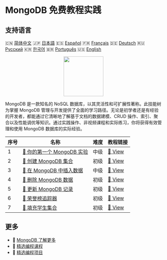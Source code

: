 # MongoDB 免费教程实践

## 支持语言

🇨🇳 [简体中文](README_zh.md) 🇯🇵 [日本語](README_ja.md) 🇪🇸 [Español](README_es.md) 🇫🇷 [Français](README_fr.md) 🇩🇪 [Deutsch](README_de.md) 🇷🇺 [Русский](README_ru.md) 🇰🇷 [한국어](README_ko.md) 🇧🇷 [Português](README_pt.md) 🇺🇸 [English](README.md) 

<div align="center">
<img width="128px" src="https://file.labex.io/path/iL7seSYd8jLs.png">
</div>

MongoDB 是一款知名的 NoSQL 数据库，以其灵活性和可扩展性著称。此技能树为掌握 MongoDB 管理与开发提供了全面的学习路径。无论是初学者还是有经验的开发者，都能通过它清晰地了解基于文档的数据建模、CRUD 操作、索引、聚合以及性能调优等知识。通过实践操作、非视频课程和实际练习，你将获得有效管理和使用 MongoDB 数据库的实际经验。

|   序号 | 名称                                                                                              | 难度   | 教程链接                                                                                 |
|--------|---------------------------------------------------------------------------------------------------|--------|------------------------------------------------------------------------------------------|
|      1 | [📖 你的第一个 MongoDB 实验](https://labex.io/zh/tutorials/mongodb-your-first-mongodb-lab-420660) | 中级   | [🔗 View](https://labex.io/zh/tutorials/mongodb-your-first-mongodb-lab-420660)           |
|      2 | [📖 创建 MongoDB 集合](https://labex.io/zh/tutorials/mongodb-create-mongodb-collection-420695)    | 初级   | [🔗 View](https://labex.io/zh/tutorials/mongodb-create-mongodb-collection-420695)        |
|      3 | [📖 在 MongoDB 中插入数据](https://labex.io/zh/tutorials/mongodb-insert-data-in-mongodb-420696)   | 中级   | [🔗 View](https://labex.io/zh/tutorials/mongodb-insert-data-in-mongodb-420696)           |
|      4 | [📖 删除 MongoDB 数据](https://labex.io/zh/tutorials/mongodb-delete-mongodb-data-420822)          | 初级   | [🔗 View](https://labex.io/zh/tutorials/mongodb-delete-mongodb-data-420822)              |
|      5 | [📖 更新 MongoDB 记录](https://labex.io/zh/tutorials/mongodb-update-mongodb-records-420823)       | 初级   | [🔗 View](https://labex.io/zh/tutorials/mongodb-update-mongodb-records-420823)           |
|      6 | [📖 荣誉榜追踪器](https://labex.io/zh/tutorials/mongodb-honor-roll-tracker-425476)                | 初级   | [🔗 View](https://labex.io/zh/tutorials/mongodb-honor-roll-tracker-425476)               |
|      7 | [📖 填充学生集合](https://labex.io/zh/tutorials/mongodb-populate-the-students-collection-425481)  | 初级   | [🔗 View](https://labex.io/zh/tutorials/mongodb-populate-the-students-collection-425481) |

## 更多

- 🔗 [MongoDB 了解更多](https://labex.io/zh/skilltrees/mongodb)
- 🔗 [精选编程课程](https://github.com/labex-labs/awesome-programming-courses)
- 🔗 [精选编程项目](https://github.com/labex-labs/awesome-programming-projects)

